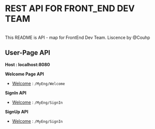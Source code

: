 # REST API FOR FRONT_END DEV TEAM
<br>
This README is API - map for FrontEnd Dev Team.
Liscence by @Couhp

## User-Page API 

<b>Host : localhost:8080</b>

<b> Welcome Page API </b><br>
* [Welcome](user/welcome.md) : `/MyEng/Welcome`

<b> SignIn API </b><br>
* [Welcome](user/signin.md) : `/MyEng/SignIn`

<b> SignUp API </b><br>
* [Welcome](user/signUp.md) : `/MyEng/SignIn`


